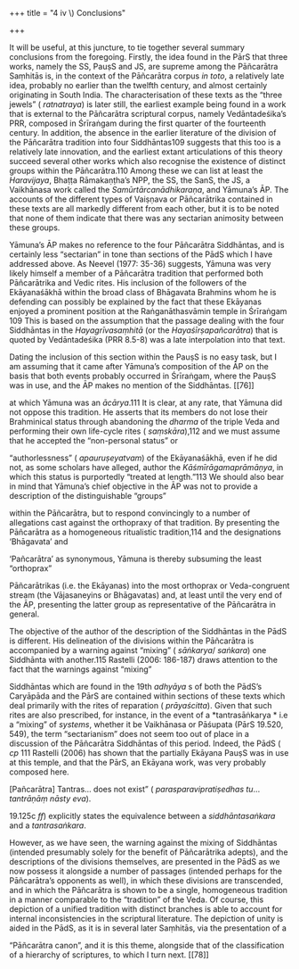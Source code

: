 +++
title = "4 iv \\) Conclusions"

+++

It will be useful, at this juncture, to tie together several summary conclusions from the foregoing. Firstly, the idea found in the PārS that three works, namely the SS, PauṣS and JS, are supreme among the Pāñcarātra Saṃhitās is, in the context of the Pāñcarātra corpus *in toto*, a relatively late idea, probably no earlier than the twelfth century, and almost certainly originating in South India. The characterisation of these texts as the “three jewels” \( *ratnatraya*\) is later still, the earliest example being found in a work that is external to the Pāñcarātra scriptural corpus, namely Vedāntadeśika’s PRR, composed in Śrīraṅgam during the first quarter of the fourteenth century. In addition, the absence in the earlier literature of the division of the Pāñcarātra tradition into four Siddhāntas109 suggests that this too is a relatively late innovation, and the earliest extant articulations of this theory succeed several other works which also recognise the existence of distinct groups within the Pāñcarātra.110 Among these we can list at least the *Haravijaya*, Bhaṭṭa Rāmakaṇṭha’s NPP, the SS, the SanS, the JS, a Vaikhānasa work called the *Samūrtārcanādhikaraṇa*, and Yāmuna’s ĀP. The accounts of the different types of Vaiṣṇava or Pāñcarātrika contained in these texts are all markedly different from each other, but it is to be noted that none of them indicate that there was any sectarian animosity between these groups. 

Yāmuna’s ĀP makes no reference to the four Pāñcarātra Siddhāntas, and is certainly less “sectarian” in tone than sections of the PādS which I have addressed above. As Neevel \(1977: 35-36\) suggests, Yāmuna was very likely himself a member of a Pāñcarātra tradition that performed both Pāñcarātrika and Vedic rites. His inclusion of the followers of the Ekāyanaśākhā within the broad class of Bhāgavata Brahmins whom he is defending can possibly be explained by the fact that these Ekāyanas enjoyed a prominent position at the Raṅganāthasvāmin temple in Śrīraṅgam 109 This is based on the assumption that the passage dealing with the four Siddhāntas in the *Hayagrīvasaṃhitā* \(or the *Hayaśīrṣapañcarātra*\) that is quoted by Vedāntadeśika \(PRR 8.5-8\) was a late interpolation into that text. 

[^110]: The earliest extant “articulation” of the theory of four Pāñcarātra Siddhāntas may well occur in the section of the PauṣS \(38.295-39.39\) which Smith \(1975: 296\) has identified as a late interpolation. 

Dating the inclusion of this section within the PauṣS is no easy task, but I am assuming that it came after Yāmuna’s composition of the ĀP on the basis that both events probably occurred in Śrīraṅgam, where the PauṣS was in use, and the ĀP makes no mention of the Siddhāntas. [[76]]

at which Yāmuna was an *ācārya*.111 It is clear, at any rate, that Yāmuna did not oppose this tradition. He asserts that its members do not lose their Brahminical status through abandoning the *dharma* of the triple Veda and performing their own life-cycle rites \( *saṃskāra*\),112 and we must assume that he accepted the “non-personal status” or 

“authorlessness” \( *apauruṣeyatvam*\) of the Ekāyanaśākhā, even if he did not, as some scholars have alleged, author the *Kāśmīrāgamaprāmāṇya*, in which this status is purportedly “treated at length.”113 We should also bear in mind that Yāmuna’s chief objective in the ĀP was not to provide a description of the distinguishable “groups” 

within the Pāñcarātra, but to respond convincingly to a number of allegations cast against the orthopraxy of that tradition. By presenting the Pāñcarātra as a homogeneous ritualistic tradition,114 and the designations ‘Bhāgavata’ and 

‘Pañcarātra’ as synonymous, Yāmuna is thereby subsuming the least “orthoprax” 

Pāñcarātrikas \(i.e. the Ekāyanas\) into the most orthoprax or Veda-congruent stream \(the Vājasaneyins or Bhāgavatas\) and, at least until the very end of the ĀP, presenting the latter group as representative of the Pāñcarātra in general. 

The objective of the author of the description of the Siddhāntas in the PādS is different. His delineation of the divisions within the Pāñcarātra is accompanied by a warning against “mixing” \( *sāṅkarya*/ *saṅkara*\) one Siddhānta with another.115 Rastelli \(2006: 186-187\) draws attention to the fact that the warnings against “mixing” 

Siddhāntas which are found in the 19th *adhyāya* s of both the PādS’s Caryāpāda and the PārS are contained within sections of these texts which deal primarily with the rites of reparation \( *prāyaścitta*\). Given that such rites are also prescribed, for instance, in the event of a *tantrasāṅkarya * i.e a “mixing” of *systems*, whether it be Vaikhānasa or Pāśupata \(PārS 19.520, 549\), the term “sectarianism” does not seem too out of place in a discussion of the Pāñcarātra Siddhāntas of this period. Indeed, the PādS \( *cp* 111 Rastelli \(2006\) has shown that the partially Ekāyana PauṣS was in use at this temple, and that the PārS, an Ekāyana work, was very probably composed here. 

[^112]: ĀP 169.7-10: *ye punaḥ sāvitryanuvacanaprabhṛtitrayīdharmatyāgena ekāyanaśrutivihitān eva cattvāriṃśat saṃskārān kurvate te ’pi svaśākhāgṛhyoktam arthaṃ yathāvad anutiṣṭhamānāḥ na śākhāntarīyakarmānanuṣṭhānād brāhmaṇyāt pracyavante.*

[^113]: Yāmuna gives no clear indication in the ĀP that he authored this work. See ĀP 170.7-9: *yathā ca ekāyanaśākhāyā apauruṣeyatvaṃ tathā kāśmīrāgamaprāmāṇya eva prapañcitam iti*. 

[^114]: See, for example, Yāmuna’s claim \(at ĀP 115.8-116.1\) that “Mutual conflict between the 

\[Pañcarātra\] Tantras… does not exist” \( *parasparavipratiṣedhas tu*… *tantrāṇāṃ nāsty eva*\). 

[^115]: See especially PādS *jp* 1.84-85, *cp* 19.123 *ff*, and also *cp * 21.73c *ff*. [[77]]

19.125c *ff*\) explicitly states the equivalence between a *siddhāntasaṅkara* and a *tantrasaṅkara*. 

However, as we have seen, the warning against the mixing of Siddhāntas \(intended presumably solely for the benefit of Pāñcarātrika adepts\), and the descriptions of the divisions themselves, are presented in the PādS as we now possess it alongside a number of passages \(intended perhaps for the Pāñcarātra’s opponents as well\), in which these divisions are transcended, and in which the Pāñcarātra is shown to be a single, homogeneous tradition in a manner comparable to the “tradition” of the Veda. Of course, this depiction of a unified tradition with distinct branches is able to account for internal inconsistencies in the scriptural literature. The depiction of unity is aided in the PādS, as it is in several later Saṃhitās, via the presentation of a 

“Pāñcarātra canon”, and it is this theme, alongside that of the classification of a hierarchy of scriptures, to which I turn next. [[78]]